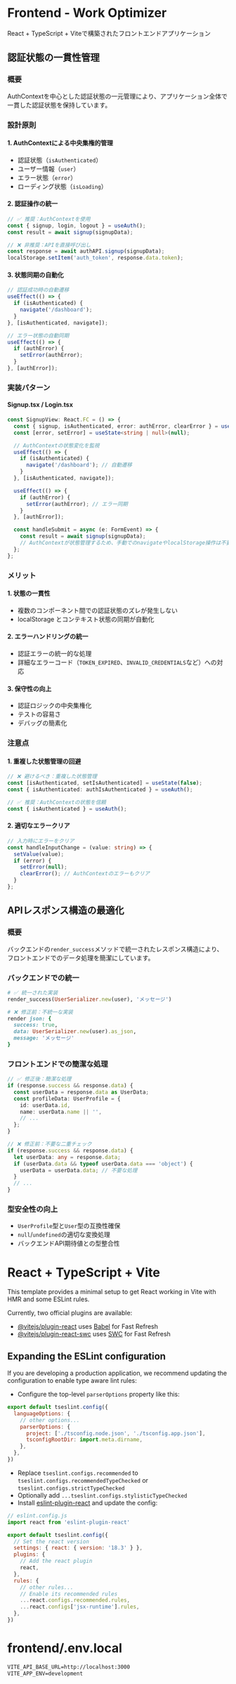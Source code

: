 # Frontend - Work Optimizer

React + TypeScript + Viteで構築されたフロントエンドアプリケーション

## 認証状態の一貫性管理

### 概要
AuthContextを中心とした認証状態の一元管理により、アプリケーション全体で一貫した認証状態を保持しています。

### 設計原則

#### 1. AuthContextによる中央集権的管理
- 認証状態（`isAuthenticated`）
- ユーザー情報（`user`）
- エラー状態（`error`）
- ローディング状態（`isLoading`）

#### 2. 認証操作の統一
```typescript
// ✅ 推奨：AuthContextを使用
const { signup, login, logout } = useAuth();
const result = await signup(signupData);

// ❌ 非推奨：APIを直接呼び出し
const response = await authAPI.signup(signupData);
localStorage.setItem('auth_token', response.data.token);
```

#### 3. 状態同期の自動化
```typescript
// 認証成功時の自動遷移
useEffect(() => {
  if (isAuthenticated) {
    navigate('/dashboard');
  }
}, [isAuthenticated, navigate]);

// エラー状態の自動同期
useEffect(() => {
  if (authError) {
    setError(authError);
  }
}, [authError]);
```

### 実装パターン

#### Signup.tsx / Login.tsx
```typescript
const SignupView: React.FC = () => {
  const { signup, isAuthenticated, error: authError, clearError } = useAuth();
  const [error, setError] = useState<string | null>(null);

  // AuthContextの状態変化を監視
  useEffect(() => {
    if (isAuthenticated) {
      navigate('/dashboard'); // 自動遷移
    }
  }, [isAuthenticated, navigate]);

  useEffect(() => {
    if (authError) {
      setError(authError); // エラー同期
    }
  }, [authError]);

  const handleSubmit = async (e: FormEvent) => {
    const result = await signup(signupData);
    // AuthContextが状態管理するため、手動でのnavigateやlocalStorage操作は不要
  };
};
```

### メリット

#### 1. 状態の一貫性
- 複数のコンポーネント間での認証状態のズレが発生しない
- localStorage とコンテキスト状態の同期が自動化

#### 2. エラーハンドリングの統一
- 認証エラーの統一的な処理
- 詳細なエラーコード（`TOKEN_EXPIRED`、`INVALID_CREDENTIALS`など）への対応

#### 3. 保守性の向上
- 認証ロジックの中央集権化
- テストの容易さ
- デバッグの簡素化

### 注意点

#### 1. 重複した状態管理の回避
```typescript
// ❌ 避けるべき：重複した状態管理
const [isAuthenticated, setIsAuthenticated] = useState(false);
const { isAuthenticated: authIsAuthenticated } = useAuth();

// ✅ 推奨：AuthContextの状態を信頼
const { isAuthenticated } = useAuth();
```

#### 2. 適切なエラークリア
```typescript
// 入力時にエラーをクリア
const handleInputChange = (value: string) => {
  setValue(value);
  if (error) {
    setError(null);
    clearError(); // AuthContextのエラーもクリア
  }
};
```

## APIレスポンス構造の最適化

### 概要
バックエンドの`render_success`メソッドで統一されたレスポンス構造により、フロントエンドでのデータ処理を簡潔にしています。

### バックエンドでの統一
```ruby
# ✅ 統一された実装
render_success(UserSerializer.new(user), 'メッセージ')

# ❌ 修正前：不統一な実装
render json: {
  success: true,
  data: UserSerializer.new(user).as_json,
  message: 'メッセージ'
}
```

### フロントエンドでの簡潔な処理
```typescript
// ✅ 修正後：簡潔な処理
if (response.success && response.data) {
  const userData = response.data as UserData;
  const profileData: UserProfile = {
    id: userData.id,
    name: userData.name || '',
    // ...
  };
}

// ❌ 修正前：不要な二重チェック
if (response.success && response.data) {
  let userData: any = response.data;
  if (userData.data && typeof userData.data === 'object') {
    userData = userData.data; // 不要な処理
  }
  // ...
}
```

### 型安全性の向上
- `UserProfile`型と`User`型の互換性確保
- `null`/`undefined`の適切な変換処理
- バックエンドAPI期待値との型整合性

# React + TypeScript + Vite

This template provides a minimal setup to get React working in Vite with HMR and some ESLint rules.

Currently, two official plugins are available:

- [@vitejs/plugin-react](https://github.com/vitejs/vite-plugin-react/blob/main/packages/plugin-react/README.md) uses [Babel](https://babeljs.io/) for Fast Refresh
- [@vitejs/plugin-react-swc](https://github.com/vitejs/vite-plugin-react-swc) uses [SWC](https://swc.rs/) for Fast Refresh

## Expanding the ESLint configuration

If you are developing a production application, we recommend updating the configuration to enable type aware lint rules:

- Configure the top-level `parserOptions` property like this:

```js
export default tseslint.config({
  languageOptions: {
    // other options...
    parserOptions: {
      project: ['./tsconfig.node.json', './tsconfig.app.json'],
      tsconfigRootDir: import.meta.dirname,
    },
  },
})
```

- Replace `tseslint.configs.recommended` to `tseslint.configs.recommendedTypeChecked` or `tseslint.configs.strictTypeChecked`
- Optionally add `...tseslint.configs.stylisticTypeChecked`
- Install [eslint-plugin-react](https://github.com/jsx-eslint/eslint-plugin-react) and update the config:

```js
// eslint.config.js
import react from 'eslint-plugin-react'

export default tseslint.config({
  // Set the react version
  settings: { react: { version: '18.3' } },
  plugins: {
    // Add the react plugin
    react,
  },
  rules: {
    // other rules...
    // Enable its recommended rules
    ...react.configs.recommended.rules,
    ...react.configs['jsx-runtime'].rules,
  },
})
```

# frontend/.env.local
```md
VITE_API_BASE_URL=http://localhost:3000
VITE_APP_ENV=development
```
